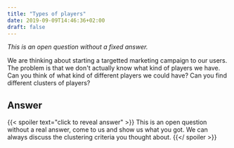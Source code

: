 ```yaml
---
title: "Types of players"
date: 2019-09-09T14:46:36+02:00
draft: false
---
```


*This is an open question without a fixed answer.*

We are thinking about starting a targetted marketing campaign to our users.
The problem is that we don't actually know what kind of players we have.
Can you think of what kind of different players we could have? Can you find different clusters of players?

## Answer

{{< spoiler text="click to reveal answer" >}}
This is an open question without a real answer, come to us and show us what you got. We can always discuss the clustering criteria you thought about.
{{</ spoiler >}}

